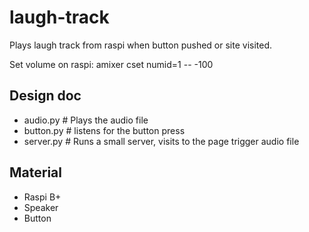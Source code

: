 # laugh-track
Plays laugh track from raspi when button pushed or site visited.

Set volume on raspi:
amixer cset numid=1 -- -100

## Design doc
 - audio.py  # Plays the audio file
 - button.py # listens for the button press
 - server.py # Runs a small server, visits to the page trigger audio file


## Material
 - Raspi B+
 - Speaker
 - Button
